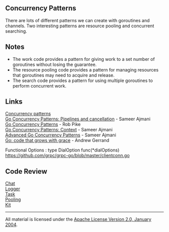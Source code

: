 ## Concurrency Patterns
There are lots of different patterns we can create with goroutines and channels. Two interesting patterns are resource pooling and concurrent searching.

## Notes

* The work code provides a pattern for giving work to a set number of goroutines without losing the guarantee.
* The resource pooling code provides a pattern for managing resources that goroutines may need to acquire and release.
* The search code provides a pattern for using multiple goroutines to perform concurrent work.

## Links

[Concurrency patterns](https://github.com/gobridge/concurrency-patterns)    
[Go Concurrency Patterns: Pipelines and cancellation](https://blog.golang.org/pipelines) - Sameer Ajmani   
[Go Concurrency Patterns](https://talks.golang.org/2012/concurrency.slide#1) - Rob Pike  
[Go Concurrency Patterns: Context](https://blog.golang.org/context) - Sameer Ajmani   
[Advanced Go Concurrency Patterns](https://blog.golang.org/advanced-go-concurrency-patterns) - Sameer Ajmani   
[Go: code that grows with grace](https://talks.golang.org/2012/chat.slide) - Andrew Gerrand    

Functional Options : type DialOption func(*dialOptions)  
https://github.com/grpc/grpc-go/blob/master/clientconn.go

## Code Review

[Chat](chat)  
[Logger](logger)  
[Task](task)  
[Pooling](pool)  
[Kit](https://github.com/ardanlabs/kit)
___
All material is licensed under the [Apache License Version 2.0, January 2004](http://www.apache.org/licenses/LICENSE-2.0).
